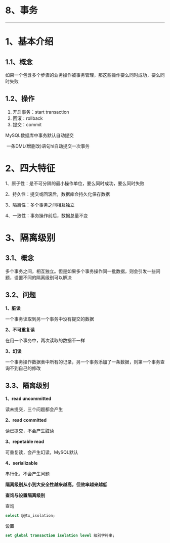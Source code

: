 # 8、事务

------



# 1、基本介绍

## 1.1、概念

如果一个包含多个步骤的业务操作被事务管理，那这些操作要么同时成功，要么同时失败

## 1.2、操作

1. 开启事务：start  transaction
2. 回滚：rollback
3. 提交：commit

MySQL数据库中事务默认自动提交

​	一条DML(增删改)语句hi自动提交一次事务

# 2、四大特征

1、原子性：是不可分隔的最小操作单位，要么同时成功，要么同时失败

2、持久性：提交或回滚后，数据库会持久化保存数据

3、隔离性：多个事务之间相互独立

4、一致性：事务操作前后，数据总量不变

# 3、隔离级别

## 3.1、概念

多个事务之间，相互独立。但是如果多个事务操作同一批数据，则会引发一些问题，设置不同的隔离级别可以解决

## 3.2、问题

**1、脏读**

一个事务读取到另一个事务中没有提交的数据

**2、不可重复读**

在用一个事务中，两次读取的数据不一样

**3、幻读**

一个事务操作数据表中所有的记录，另一个事务添加了一条数据，则第一个事务查询不到自己的修改

## 3.3、隔离级别

**1、read  uncommitted**

读未提交，三个问题都会产生

**2、read  committed**

读已提交，不会产生脏读

**3、repetable  read**

可重复读，会产生幻读，MySQL默认

**4、serializable**

串行化，不会产生问题

**隔离级别从小到大安全性越来越高，但效率越来越低**

**查询与设置隔离级别**

查询

```sql
select @@tx_isolation;
```

设置

```sql
set global transaction isolation level 级别字符串;
```

